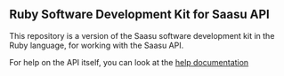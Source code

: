 ## Ruby Software Development Kit for Saasu API
This repository is a version of the Saasu software development kit in the Ruby language, for working with the Saasu API.

For help on the API itself, you can look at the [help documentation](https://api.saasu.com/)


